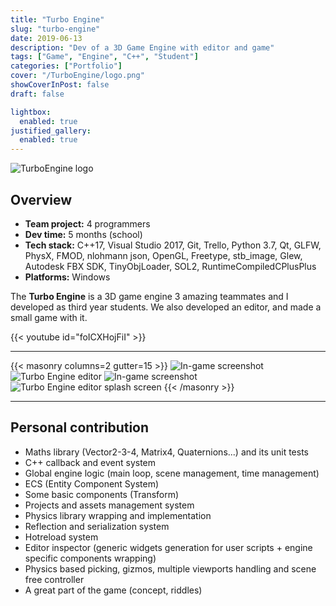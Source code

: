 ```yaml
---
title: "Turbo Engine"
slug: "turbo-engine"
date: 2019-06-13
description: "Dev of a 3D Game Engine with editor and game"
tags: ["Game", "Engine", "C++", "Student"]
categories: ["Portfolio"]
cover: "/TurboEngine/logo.png"
showCoverInPost: false
draft: false

lightbox:
  enabled: true
justified_gallery:
  enabled: true
---
```


![TurboEngine logo](/TurboEngine/TurboEngineStamp.png)

## Overview
- **Team project:** 4 programmers
- **Dev time:** 5 months (school)
- **Tech stack:** C++17, Visual Studio 2017, Git, Trello, Python 3.7, Qt, GLFW, PhysX, FMOD, nlohmann json, OpenGL, Freetype, stb_image, Glew, Autodesk FBX SDK, TinyObjLoader, SOL2, RuntimeCompiledCPlusPlus
- **Platforms:** Windows

The **Turbo Engine** is a 3D game engine 3 amazing teammates and I developed as third year students. We also developed an editor, and made a small game with it.

{{< youtube id="foICXHojFiI" >}}

---

{{< masonry columns=2 gutter=15 >}}
![In-game screenshot](/TurboEngine/TurboEngineCover.png)
![Turbo Engine editor](/TurboEngine/TurboEngineEditor.png)
![In-game screenshot](/TurboEngine/TurboGame.jpg)
![Turbo Engine editor splash screen](/TurboEngine/splash.png)
{{< /masonry >}}

--- 

## Personal contribution

- Maths library (Vector2-3-4, Matrix4, Quaternions...) and its unit tests
- C++ callback and event system
- Global engine logic (main loop, scene management, time management)
- ECS (Entity Component System)
- Some basic components (Transform)
- Projects and assets management system
- Physics library wrapping and implementation
- Reflection and serialization system
- Hotreload system
- Editor inspector (generic widgets generation for user scripts + engine specific components wrapping)
- Physics based picking, gizmos, multiple viewports handling and scene free controller
- A great part of the game (concept, riddles)